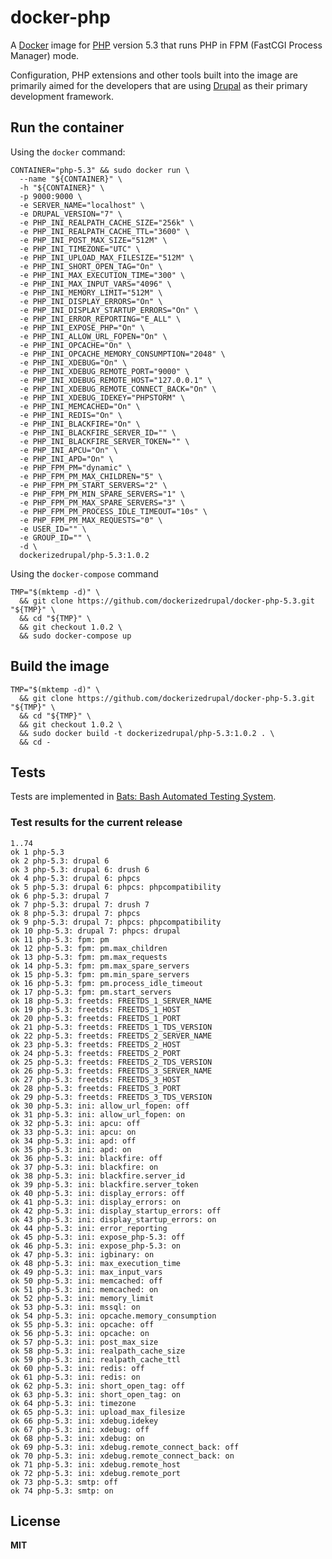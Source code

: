 # docker-php

A [Docker](https://docker.com/) image for [PHP](http://php.net/) version 5.3 that runs PHP in FPM (FastCGI Process Manager) mode.

Configuration, PHP extensions and other tools built into the image are primarily aimed for the developers that are using [Drupal](https://www.drupal.org/) as their primary development framework.

## Run the container

Using the `docker` command:

    CONTAINER="php-5.3" && sudo docker run \
      --name "${CONTAINER}" \
      -h "${CONTAINER}" \
      -p 9000:9000 \
      -e SERVER_NAME="localhost" \
      -e DRUPAL_VERSION="7" \
      -e PHP_INI_REALPATH_CACHE_SIZE="256k" \
      -e PHP_INI_REALPATH_CACHE_TTL="3600" \
      -e PHP_INI_POST_MAX_SIZE="512M" \
      -e PHP_INI_TIMEZONE="UTC" \
      -e PHP_INI_UPLOAD_MAX_FILESIZE="512M" \
      -e PHP_INI_SHORT_OPEN_TAG="On" \
      -e PHP_INI_MAX_EXECUTION_TIME="300" \
      -e PHP_INI_MAX_INPUT_VARS="4096" \
      -e PHP_INI_MEMORY_LIMIT="512M" \
      -e PHP_INI_DISPLAY_ERRORS="On" \
      -e PHP_INI_DISPLAY_STARTUP_ERRORS="On" \
      -e PHP_INI_ERROR_REPORTING="E_ALL" \
      -e PHP_INI_EXPOSE_PHP="On" \
      -e PHP_INI_ALLOW_URL_FOPEN="On" \
      -e PHP_INI_OPCACHE="On" \
      -e PHP_INI_OPCACHE_MEMORY_CONSUMPTION="2048" \
      -e PHP_INI_XDEBUG="On" \
      -e PHP_INI_XDEBUG_REMOTE_PORT="9000" \
      -e PHP_INI_XDEBUG_REMOTE_HOST="127.0.0.1" \
      -e PHP_INI_XDEBUG_REMOTE_CONNECT_BACK="On" \
      -e PHP_INI_XDEBUG_IDEKEY="PHPSTORM" \
      -e PHP_INI_MEMCACHED="On" \
      -e PHP_INI_REDIS="On" \
      -e PHP_INI_BLACKFIRE="On" \
      -e PHP_INI_BLACKFIRE_SERVER_ID="" \
      -e PHP_INI_BLACKFIRE_SERVER_TOKEN="" \
      -e PHP_INI_APCU="On" \
      -e PHP_INI_APD="On" \
      -e PHP_FPM_PM="dynamic" \
      -e PHP_FPM_PM_MAX_CHILDREN="5" \
      -e PHP_FPM_PM_START_SERVERS="2" \
      -e PHP_FPM_PM_MIN_SPARE_SERVERS="1" \
      -e PHP_FPM_PM_MAX_SPARE_SERVERS="3" \
      -e PHP_FPM_PM_PROCESS_IDLE_TIMEOUT="10s" \
      -e PHP_FPM_PM_MAX_REQUESTS="0" \
      -e USER_ID="" \
      -e GROUP_ID="" \
      -d \
      dockerizedrupal/php-5.3:1.0.2
      
Using the `docker-compose` command

    TMP="$(mktemp -d)" \
      && git clone https://github.com/dockerizedrupal/docker-php-5.3.git "${TMP}" \
      && cd "${TMP}" \
      && git checkout 1.0.2 \
      && sudo docker-compose up

## Build the image

    TMP="$(mktemp -d)" \
      && git clone https://github.com/dockerizedrupal/docker-php-5.3.git "${TMP}" \
      && cd "${TMP}" \
      && git checkout 1.0.2 \
      && sudo docker build -t dockerizedrupal/php-5.3:1.0.2 . \
      && cd -

## Tests

Tests are implemented in [Bats: Bash Automated Testing System](https://github.com/sstephenson/bats).

### Test results for the current release

    1..74
    ok 1 php-5.3
    ok 2 php-5.3: drupal 6
    ok 3 php-5.3: drupal 6: drush 6
    ok 4 php-5.3: drupal 6: phpcs
    ok 5 php-5.3: drupal 6: phpcs: phpcompatibility
    ok 6 php-5.3: drupal 7
    ok 7 php-5.3: drupal 7: drush 7
    ok 8 php-5.3: drupal 7: phpcs
    ok 9 php-5.3: drupal 7: phpcs: phpcompatibility
    ok 10 php-5.3: drupal 7: phpcs: drupal
    ok 11 php-5.3: fpm: pm
    ok 12 php-5.3: fpm: pm.max_children
    ok 13 php-5.3: fpm: pm.max_requests
    ok 14 php-5.3: fpm: pm.max_spare_servers
    ok 15 php-5.3: fpm: pm.min_spare_servers
    ok 16 php-5.3: fpm: pm.process_idle_timeout
    ok 17 php-5.3: fpm: pm.start_servers
    ok 18 php-5.3: freetds: FREETDS_1_SERVER_NAME
    ok 19 php-5.3: freetds: FREETDS_1_HOST
    ok 20 php-5.3: freetds: FREETDS_1_PORT
    ok 21 php-5.3: freetds: FREETDS_1_TDS_VERSION
    ok 22 php-5.3: freetds: FREETDS_2_SERVER_NAME
    ok 23 php-5.3: freetds: FREETDS_2_HOST
    ok 24 php-5.3: freetds: FREETDS_2_PORT
    ok 25 php-5.3: freetds: FREETDS_2_TDS_VERSION
    ok 26 php-5.3: freetds: FREETDS_3_SERVER_NAME
    ok 27 php-5.3: freetds: FREETDS_3_HOST
    ok 28 php-5.3: freetds: FREETDS_3_PORT
    ok 29 php-5.3: freetds: FREETDS_3_TDS_VERSION
    ok 30 php-5.3: ini: allow_url_fopen: off
    ok 31 php-5.3: ini: allow_url_fopen: on
    ok 32 php-5.3: ini: apcu: off
    ok 33 php-5.3: ini: apcu: on
    ok 34 php-5.3: ini: apd: off
    ok 35 php-5.3: ini: apd: on
    ok 36 php-5.3: ini: blackfire: off
    ok 37 php-5.3: ini: blackfire: on
    ok 38 php-5.3: ini: blackfire.server_id
    ok 39 php-5.3: ini: blackfire.server_token
    ok 40 php-5.3: ini: display_errors: off
    ok 41 php-5.3: ini: display_errors: on
    ok 42 php-5.3: ini: display_startup_errors: off
    ok 43 php-5.3: ini: display_startup_errors: on
    ok 44 php-5.3: ini: error_reporting
    ok 45 php-5.3: ini: expose_php-5.3: off
    ok 46 php-5.3: ini: expose_php-5.3: on
    ok 47 php-5.3: ini: igbinary: on
    ok 48 php-5.3: ini: max_execution_time
    ok 49 php-5.3: ini: max_input_vars
    ok 50 php-5.3: ini: memcached: off
    ok 51 php-5.3: ini: memcached: on
    ok 52 php-5.3: ini: memory_limit
    ok 53 php-5.3: ini: mssql: on
    ok 54 php-5.3: ini: opcache.memory_consumption
    ok 55 php-5.3: ini: opcache: off
    ok 56 php-5.3: ini: opcache: on
    ok 57 php-5.3: ini: post_max_size
    ok 58 php-5.3: ini: realpath_cache_size
    ok 59 php-5.3: ini: realpath_cache_ttl
    ok 60 php-5.3: ini: redis: off
    ok 61 php-5.3: ini: redis: on
    ok 62 php-5.3: ini: short_open_tag: off
    ok 63 php-5.3: ini: short_open_tag: on
    ok 64 php-5.3: ini: timezone
    ok 65 php-5.3: ini: upload_max_filesize
    ok 66 php-5.3: ini: xdebug.idekey
    ok 67 php-5.3: ini: xdebug: off
    ok 68 php-5.3: ini: xdebug: on
    ok 69 php-5.3: ini: xdebug.remote_connect_back: off
    ok 70 php-5.3: ini: xdebug.remote_connect_back: on
    ok 71 php-5.3: ini: xdebug.remote_host
    ok 72 php-5.3: ini: xdebug.remote_port
    ok 73 php-5.3: smtp: off
    ok 74 php-5.3: smtp: on

## License

**MIT**
